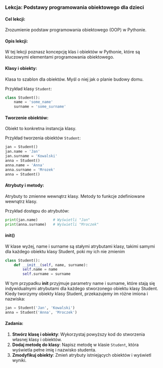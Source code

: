 ### Lekcja: Podstawy programowania obiektowego dla dzieci

#### Cel lekcji:
Zrozumienie podstaw programowania obiektowego (OOP) w Pythonie.

#### Opis lekcji:
W tej lekcji poznasz koncepcję klas i obiektów w Pythonie, które są kluczowymi elementami programowania obiektowego.

#### Klasy i obiekty:
Klasa to szablon dla obiektów. Myśl o niej jak o planie budowy domu.

Przykład klasy `Student`:

```python
class Student():
    name = 'some_name'
    surname = 'some_surname'
```

#### Tworzenie obiektów:
Obiekt to konkretna instancja klasy.

Przykład tworzenia obiektów `Student`:

```python
jan = Student()
jan.name = 'Jan'
jan.surname = 'Kowalski'
anna = Student()
anna.name = 'Anna'
anna.surname = 'Mrozek'
anna = Student()
```



#### Atrybuty i metody:
Atrybuty to zmienne wewnątrz klasy. Metody to funkcje zdefiniowane wewnątrz klasy.

Przykład dostępu do atrybutów:

```python
print(jan.name)       # Wyświetli "Jan"
print(anna.surname)   # Wyświetli "Mroczek"
```

#### __init__()
W klase wyżej,  name i surname są stałymi atrybutami klasy, takimi samymi dla każdego obiektu klasy Student, poki my ich nie zmienim
```python
class Student():
    def __init__(self, name, surname):
        self.name = name
        self.surname = surname
```
W tym przypadku __init__ przyjmuje parametry name i surname, które stają się indywidualnymi atrybutami dla każdego stworzonego obiektu klasy Student.
Kiedy tworzymy obiekty klasy Student, przekazujemy im różne imiona i nazwiska:
```python
jan = Student('Jan', 'Kowalski')
anna = Student('Anna', 'Mroczek')
```

#### Zadania:
1. **Stwórz klasę i obiekty**: Wykorzystaj powyższy kod do stworzenia własnej klasy i obiektów.
2. **Dodaj metodę do klasy**: Napisz metodę w klasie `Student`, która wyświetla pełne imię i nazwisko studenta.
3. **Zmodyfikuj obiekty**: Zmień atrybuty istniejących obiektów i wyświetl wyniki.
